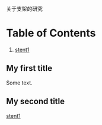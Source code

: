 关于支架的研究

# Table of Contents

1. [stent1](./stent.md#心脏支架样品的-plga-涂层和-plga-载药涂层降解特性和血液相容性)
<!-- 2. [My second title](#my-second-title) -->
## My first title
Some text.
## My second title

[stent1](../stent.md/#心脏支架样品的-plga-涂层和-plga-载药涂层降解特性和血液相容性)